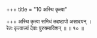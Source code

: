+++
title = "10 अस्थि कृत्वा"

+++
अस्थि कृत्वा समिधं तदष्टापो असादयन् ।  
रेतः कृत्वाज्यं देवाः पुरुषमाविशन् ॥ ॥ १० ॥